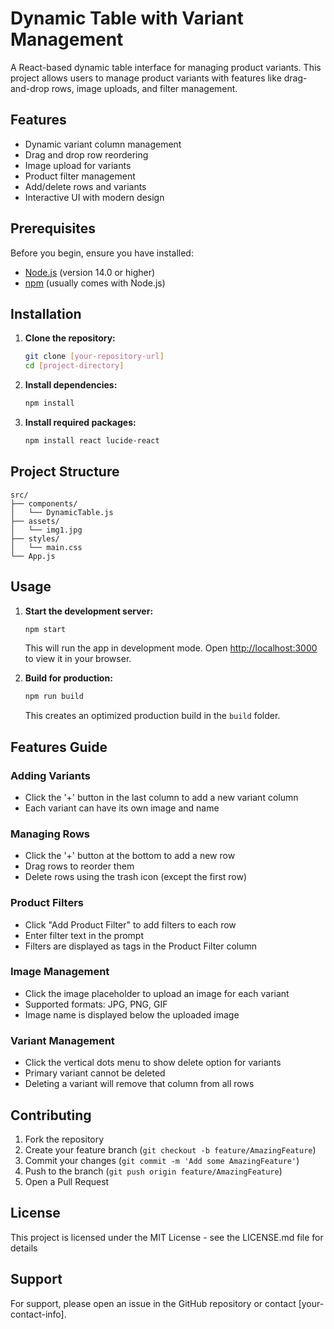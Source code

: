 # Dynamic Table with Variant Management
A React-based dynamic table interface for managing product variants. This project allows users to manage product variants with features like drag-and-drop rows, image uploads, and filter management.

## Features
- Dynamic variant column management
- Drag and drop row reordering
- Image upload for variants
- Product filter management
- Add/delete rows and variants
- Interactive UI with modern design

## Prerequisites
Before you begin, ensure you have installed:
- [Node.js](https://nodejs.org/) (version 14.0 or higher)
- [npm](https://www.npmjs.com/) (usually comes with Node.js)

## Installation

1. **Clone the repository:**
   ```bash
   git clone [your-repository-url]
   cd [project-directory]
   ```

2. **Install dependencies:**
   ```bash
   npm install
   ```

3. **Install required packages:**
   ```bash
   npm install react lucide-react
   ```

## Project Structure
```
src/
├── components/
│   └── DynamicTable.js
├── assets/
│   └── img1.jpg
├── styles/
│   └── main.css
└── App.js
```

## Usage
1. **Start the development server:**
   ```bash
   npm start
   ```
   This will run the app in development mode. Open [http://localhost:3000](http://localhost:3000) to view it in your browser.

2. **Build for production:**
   ```bash
   npm run build
   ```
   This creates an optimized production build in the `build` folder.

## Features Guide

### Adding Variants
- Click the '+' button in the last column to add a new variant column
- Each variant can have its own image and name

### Managing Rows
- Click the '+' button at the bottom to add a new row
- Drag rows to reorder them
- Delete rows using the trash icon (except the first row)

### Product Filters
- Click "Add Product Filter" to add filters to each row
- Enter filter text in the prompt
- Filters are displayed as tags in the Product Filter column

### Image Management
- Click the image placeholder to upload an image for each variant
- Supported formats: JPG, PNG, GIF
- Image name is displayed below the uploaded image

### Variant Management
- Click the vertical dots menu to show delete option for variants
- Primary variant cannot be deleted
- Deleting a variant will remove that column from all rows

## Contributing
1. Fork the repository
2. Create your feature branch (`git checkout -b feature/AmazingFeature`)
3. Commit your changes (`git commit -m 'Add some AmazingFeature'`)
4. Push to the branch (`git push origin feature/AmazingFeature`)
5. Open a Pull Request

## License
This project is licensed under the MIT License - see the LICENSE.md file for details

## Support
For support, please open an issue in the GitHub repository or contact [your-contact-info].